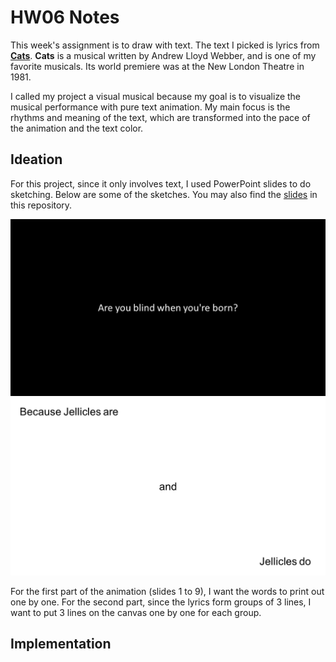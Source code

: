 # HW06 Notes
This week's assignment is to draw with text. The text I picked is lyrics from [**Cats**](https://www.allmusicals.com/lyrics/cats/prologuejelliclesongsforjelliclecats.htm). **Cats** is a musical written by Andrew Lloyd Webber, and is one of my favorite musicals. Its world premiere was at the New London Theatre in 1981. 

I called my project a visual musical because my goal is to visualize the musical performance with pure text animation. My main focus is the rhythms and meaning of the text, which are transformed into the pace of the animation and the text color. 

## Ideation
For this project, since it only involves text, I used PowerPoint slides to do sketching. Below are some of the sketches. You may also find the [slides](./HW06Sketches.pptx) in this repository. 

![Sketch 1](./Slide1.PNG)
![Sketch 10](./Slide10.PNG)

For the first part of the animation (slides 1 to 9), I want the words to print out one by one. For the second part, since the lyrics form groups of 3 lines, I want to put 3 lines on the canvas one by one for each group. 

## Implementation
